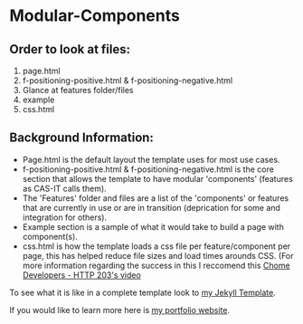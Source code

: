 # Modular-Components

## Order to look at files:
1) page.html
2) f-positioning-positive.html & f-positioning-negative.html
3) Glance at features folder/files
4) example
5) css.html

## Background Information:
- Page.html is the default layout the template uses for most use cases.
- f-positioning-positive.html & f-positioning-negative.html is the core section that allows the template to have modular 'components' (features as CAS-IT calls them).
- The 'Features' folder and files are a list of the 'components' or features that are currently in use or are in transition (deprication for some and integration for others).
- Example section is a sample of what it would take to build a page with component(s).
- css.html is how the template loads a css file per feature/component per page, this has helped reduce file sizes and load times arounds CSS. (For more information regarding the success in this I reccomend this [Chome Developers - HTTP 203's video](https://youtu.be/3sMflOp5kiQ)


To see what it is like in a complete template look to [my Jekyll Template](https://github.com/Gruffel/Jekyll-Template).

If you would like to learn more here is [my portfolio website](https://turtonic.com).
